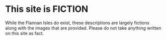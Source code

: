 # This site is FICTION
While the Flannan Isles do exist, these descriptions are largely fictions along with the images that are provided. Please do not take anything written on this site as fact.
